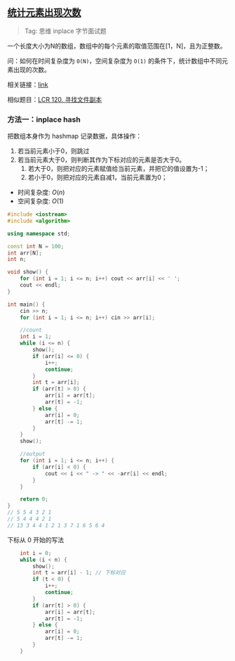 ## [统计元素出现次数]()

> Tag: 思维 inplace 字节面试题

一个长度大小为N的数组，数组中的每个元素的取值范围在[1，N]，且为正整数。

问：如何在时间复杂度为 `O(N)`，空间复杂度为 `O(1)` 的条件下，统计数组中不同元素出现的次数。

相关链接：[link](https://github.com/cherryljr/NowCoder/blob/master/%E6%95%B0%E7%BB%84%E4%B8%AD%E5%90%84%E4%B8%AA%E5%85%83%E7%B4%A0%E5%87%BA%E7%8E%B0%E7%9A%84%E6%AC%A1%E6%95%B0.java)

相似题目：[LCR 120. 寻找文件副本](../../LeetCode/practice/LCR120.md)


### 方法一：inplace hash

把数组本身作为 hashmap 记录数据，具体操作：

1. 若当前元素小于0，则跳过
2. 若当前元素大于0，则判断其作为下标对应的元素是否大于0。
   1. 若大于0，则把对应的元素赋值给当前元素，并把它的值设置为-1；
   2. 若小于0，则把对应的元素自减1，当前元素置为0；

* 时间复杂度: ${O(n)}$
* 空间复杂度: ${O(1)}$
```cpp
#include <iostream>
#include <algorithm>

using namespace std;

const int N = 100;
int arr[N];
int n;

void show() {
    for (int i = 1; i <= n; i++) cout << arr[i] << ' ';
    cout << endl;
}

int main() {
    cin >> n;
    for (int i = 1; i <= n; i++) cin >> arr[i];

    //count
    int i = 1;
    while (i <= n) {
        show();
        if (arr[i] <= 0) {
            i++;
            continue; 
        }
        int t = arr[i];
        if (arr[t] > 0) {
            arr[i] = arr[t];
            arr[t] = -1;
        } else {
            arr[i] = 0;
            arr[t] -= 1;
        }
    }
    show();

    //output
    for (int i = 1; i <= n; i++) {
        if (arr[i] < 0) {
            cout << i << " -> " << -arr[i] << endl;
        }
    }

    return 0;
}
// 5 5 4 3 2 1
// 5 4 4 4 2 1
// 13 3 4 4 1 2 1 3 7 1 6 5 6 4
```

下标从 0 开始的写法

```cpp
    int i = 0;
    while (i < n) {
        show();
        int t = arr[i] - 1; // 下标对应
        if (t < 0) {
            i++;
            continue; 
        }
        if (arr[t] > 0) {
            arr[i] = arr[t];
            arr[t] = -1;
        } else {
            arr[i] = 0;
            arr[t] -= 1;
        }
    }
```
